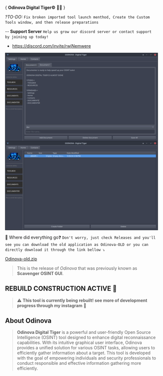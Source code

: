 { **Odinova Digital Tiger©️** 🕵️‍♂️ }

*?TO-DO:* `Fix broken imported tool launch menthod, Create the Custom Tools window, and then release preparations`

-- **Support Server** `Help us grow our discord server or contact support by joining up today!` 
- https://discord.com/invite/rwjNemwere

<img src="img/upcoming1.png" alt="Odinova Digital Tiger - Screenshot" style="max-width: 100%; height: auto; display: block; margin: 0 auto;">
<img src="img/upcoming2.png" alt="Odinova Digital Tiger - Screenshot" style="max-width: 100%; height: auto; display: block; margin: 0 auto;">


🤔 Where did everything go❓️ `Don't worry, just check Releases and you'll see you can download the old application as Odinova-OLD or you can directly download it through the link bellow ⤵️`

[Odinova-old.zip](https://github.com/AnonCatalyst/Odinova/files/15425823/Odinova-old.zip)
> This is the release of _Odinova_ that was previously known as **Scavenger OSINT GUI**.


## REBUILD CONSTRUCTION ACTIVE 🚧 
> ⚠️ **This tool is currently being rebuilt! see more of development progress through my instagram** 💪 
## About Odinova 

> **Odinova Digital Tiger** is a powerful and user-friendly Open Source Intelligence (OSINT) tool designed to enhance digital reconnaissance capabilities. With its intuitive graphical user interface, Odinova provides a unified solution for various OSINT tasks, allowing users to efficiently gather information about a target. This tool is developed with the goal of empowering individuals and security professionals to conduct responsible and effective information gathering more efficiently.
